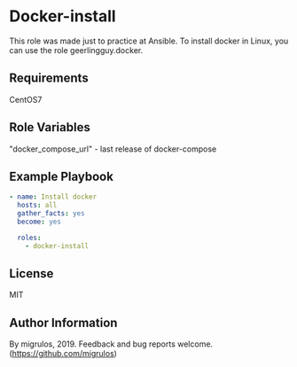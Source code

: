 Docker-install
=========

This role was made just to practice at Ansible.
To install docker in Linux, you can use the role geerlingguy.docker.

Requirements
------------

CentOS7

Role Variables
--------------

"docker_compose_url" - last release of docker-compose

Example Playbook
----------------

```yaml
- name: Install docker
  hosts: all
  gather_facts: yes
  become: yes

  roles:
    - docker-install
```

License
-------

MIT

Author Information
------------------

By migrulos, 2019. Feedback and bug reports welcome.  
(https://github.com/migrulos)
